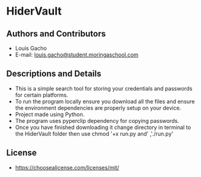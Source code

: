 # HiderVault

## Authors and Contributors
- Louis Gacho  
- E-mail: louis.gacho@student.moringaschool.com  
## Descriptions and Details
- This is a simple search tool for storing your credentials and passwords for certain platforms.      
- To run the program locally ensure you download all the files and ensure the environment dependencies are properly setup on your device.    
- Project made using Python.    
- The program uses pyperclip dependency for copying passwords.    
- Once you have finished downloading it change directory in terminal to the HiderVault folder then use chmod '+x run.py and' ,'./run.py'   

## License
- https://choosealicense.com/licenses/mit/


